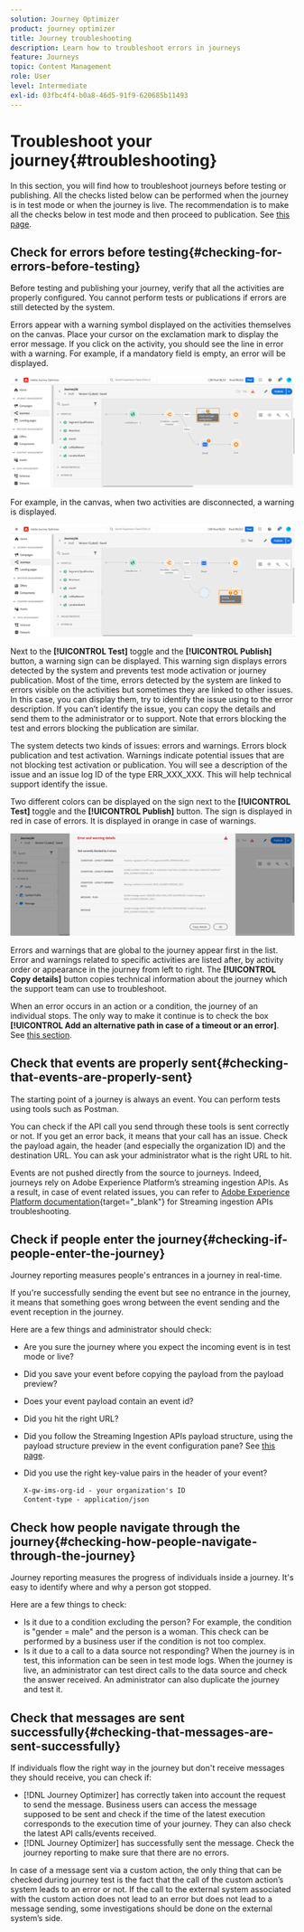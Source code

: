 ```yaml
---
solution: Journey Optimizer
product: journey optimizer
title: Journey troubleshooting
description: Learn how to troubleshoot errors in journeys
feature: Journeys
topic: Content Management
role: User
level: Intermediate
exl-id: 03fbc4f4-b0a8-46d5-91f9-620685b11493
---
```

# Troubleshoot your journey{#troubleshooting}

In this section, you will find how to troubleshoot journeys before testing or publishing. All the checks listed below can be performed when the journey is in test mode or when the journey is live. The recommendation is to make all the checks below in test mode and then proceed to publication. See [this page](../building-journeys/testing-the-journey.md).

## Check for errors before testing{#checking-for-errors-before-testing}

Before testing and publishing your journey, verify that all the activities are properly configured. You cannot perform tests or publications if errors are still detected by the system.

Errors appear with a warning symbol displayed on the activities themselves on the canvas. Place your cursor on the exclamation mark to display the error message. If you click on the activity, you should see the line in error with a warning. For example, if a mandatory field is empty, an error will be displayed.

 ![](assets/journey63.png)

For example, in the canvas, when two activities are disconnected, a warning is displayed.

 ![](assets/canvas-disconnected.png)

Next to the **[!UICONTROL Test]** toggle and the **[!UICONTROL Publish]** button, a warning sign can be displayed. This warning sign displays errors detected by the system and prevents test mode activation or journey publication. Most of the time, errors detected by the system are linked to errors visible on the activities but sometimes they are linked to other issues. In this case, you can display them, try to identify the issue using to the error description. If you can’t identify the issue, you can copy the details and send them to the administrator or to support. Note that errors blocking the test and errors blocking the publication are similar.

The system detects two kinds of issues: errors and warnings. Errors block publication and test activation. Warnings indicate potential issues that are not blocking test activation or publication. You will see a description of the issue and an issue log ID of the type ERR_XXX_XXX. This will help technical support identify the issue.

Two different colors can be displayed on the sign next to the **[!UICONTROL Test]** toggle and the **[!UICONTROL Publish]** button. The sign is displayed in red in case of errors. It is displayed in orange in case of warnings.

 ![](assets/journey75.png)

Errors and warnings that are global to the journey appear first in the list. Error and warnings related to specific activities are listed after, by activity order or appearance in the journey from left to right. The **[!UICONTROL Copy details]** button copies technical information about the journey which the support team can use to troubleshoot.

When an error occurs in an action or a condition, the journey of an individual stops. The only way to make it continue is to check the box **[!UICONTROL Add an alternative path in case of a timeout or an error]**. See [this section](../building-journeys/using-the-journey-designer.md#paths).

## Check that events are properly sent{#checking-that-events-are-properly-sent}

The starting point of a journey is always an event. You can perform tests using tools such as Postman.

You can check if the API call you send through these tools is sent correctly or not. If you get an error back, it means that your call has an issue. Check the payload again, the header (and especially the organization ID) and the destination URL. You can ask your administrator what is the right URL to hit.

Events are not pushed directly from the source to journeys. Indeed, journeys rely on Adobe Experience Platform’s streaming ingestion APIs. As a result, in case of event related issues, you can refer to [Adobe Experience Platform documentation](https://experienceleague.adobe.com/docs/experience-platform/ingestion/streaming/troubleshooting.html){target="_blank"} for Streaming ingestion APIs troubleshooting.

## Check if people enter the journey{#checking-if-people-enter-the-journey}

Journey reporting measures people's entrances in a journey in real-time.

If you're successfully sending the event but see no entrance in the journey, it means that something goes wrong between the event sending and the event reception in the journey.

Here are a few things and administrator should check:

* Are you sure the journey where you expect the incoming event is in test mode or live?
* Did you save your event before copying the payload from the payload preview?
* Does your event payload contain an event id?
* Did you hit the right URL?
* Did you follow the Streaming Ingestion APIs payload structure, using the payload structure preview in the event configuration pane? See [this page](../event/about-creating.md#preview-the-payload).
* Did you use the right key-value pairs in the header of your event?

    ```
    X-gw-ims-org-id - your organization's ID
    Content-type - application/json
    ```

## Check how people navigate through the journey{#checking-how-people-navigate-through-the-journey}

Journey reporting measures the progress of individuals inside a journey. It's easy to identify where and why a person got stopped.

Here are a few things to check:

* Is it due to a condition excluding the person? For example, the condition is "gender = male" and the person is a woman. This check can be performed by a business user if the condition is not too complex.
* Is it due to a call to a data source not responding? When the journey is in test, this information can be seen in test mode logs. When the journey is live, an administrator can test direct calls to the data source and check the answer received. An administrator can also duplicate the journey and test it.

## Check that messages are sent successfully{#checking-that-messages-are-sent-successfully}

If individuals flow the right way in the journey but don't receive messages they should receive, you can check if:

* [!DNL Journey Optimizer] has correctly taken into account the request to send the message. Business users can access the message supposed to be sent and check if the time of the latest execution corresponds to the execution time of your journey. They can also check the latest API calls/events received.
* [!DNL Journey Optimizer] has successfully sent the message. Check the journey reporting to make sure that there are no errors.

In case of a message sent via a custom action, the only thing that can be checked during journey test is the fact that the call of the custom action’s system leads to an error or not. If the call to the external system associated with the custom action does not lead to an error but does not lead to a message sending, some investigations should be done on the external system’s side.

